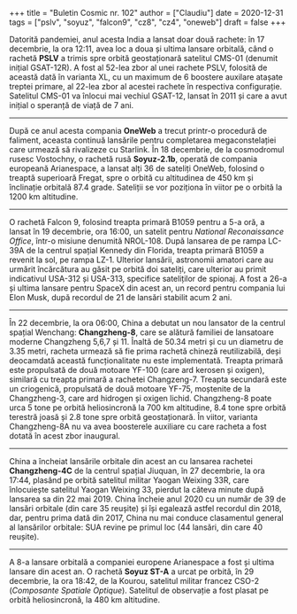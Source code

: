+++
title = "Buletin Cosmic nr. 102"
author = ["Claudiu"]
date = 2020-12-31
tags = ["pslv", "soyuz", "falcon9", "cz8", "cz4", "oneweb"]
draft = false
+++

Datorită pandemiei, anul acesta India a lansat doar două rachete: în 17 decembrie, la ora 12:11, avea loc a doua și ultima lansare orbitală, când o rachetă **PSLV** a trimis spre orbită geostaționară satelitul CMS-01 (denumit inițial GSAT-12R). A fost al 52-lea zbor al unei rachete PSLV, folosită de această dată în varianta XL, cu un maximum de 6 boostere auxilare atașate treptei primare, al 22-lea zbor al acestei rachete în respectiva configurație. Satelitul CMS-01 va înlocui mai vechiul GSAT-12, lansat în 2011 și care a avut inițial o speranță de viață de 7 ani.

---

După ce anul acesta compania **OneWeb** a trecut printr-o procedură de faliment, aceasta continuă lansările pentru completarea megaconstelației care urmează să rivalizeze cu Starlink. În 18 decembrie, de la cosmodromul rusesc Vostochny, o rachetă rusă **Soyuz-2.1b**, operată de compania europeană Arianespace, a lansat alți 36 de sateliți OneWeb, folosind o treaptă superioară Fregat, spre o orbită cu altitudinea de 450 km și înclinație orbitală 87.4 grade. Sateliții se vor poziționa în viitor pe o orbită la 1200 km altitudine.

---

O rachetă Falcon 9, folosind treapta primară B1059 pentru a 5-a oră, a lansat în 19 decembrie, ora 16:00, un satelit pentru _National Reconaissance Office_, într-o misiune denumită NROL-108. După lansarea de pe rampa LC-39A de la centrul spațial Kennedy din Florida, treapta primară B1059 a revenit la sol, pe rampa LZ-1. Ulterior lansării, astronomii amatori care au urmărit încărcătura au găsit pe orbită doi sateliți, care ulterior au primit indicativul USA-312 și USA-313, specifice sateliților de spionaj. A fost a 26-a și ultima lansare pentru SpaceX din acest an, un record pentru compania lui Elon Musk, după recordul de 21 de lansări stabilit acum 2 ani.

---

În 22 decembrie, la ora 06:00, China a debutat un nou lansator de la centrul spațial Wenchang: **Changzheng-8**, care se alătură familiei de lansatoare moderne Changzheng 5,6,7 și 11. Înaltă de 50.34 metri și cu un diametru de 3.35 metri, racheta urmează să fie prima rachetă chineză reutilizabilă, deși deocamdată această funcționalitate nu este implementată. Treapta primară este propulsată de două motoare YF-100 (care ard kerosen și oxigen), similară cu treapta primară a rachetei Changzeng-7. Treapta secundară este un criogenică, propulsată de două motoare YF-75, moștenite de la Changzheng-3, care ard hidrogen și oxigen lichid. Changzheng-8 poate urca 5 tone pe orbită heliosincronă la 700 km altitudine, 8.4 tone spre orbită terestră joasă și 2.8 tone spre orbită geostaționară. În viitor, varianta Changzheng-8A nu va avea boosterele auxiliare cu care racheta a fost dotată în acest zbor inaugural.

---

China a încheiat lansările orbitale din acest an cu lansarea rachetei **Changzheng-4C** de la centrul spațial Jiuquan, în 27 decembrie, la ora 17:44, plasând pe orbită satelitul militar Yaogan Weixing 33R, care înlocuiește satelitul Yaogan Weixing 33, pierdut la câteva minute după lansarea sa din 22 mai 2019. China încheie anul 2020 cu un număr de 39 de lansări orbitale (din care 35 reușite) și își egalează astfel recordul din 2018, dar, pentru prima dată din 2017, China nu mai conduce clasamentul general al lansărilor orbitale: SUA revine pe primul loc (44 lansări, din care 40 reușite).

---

A 8-a lansare orbitală a companiei europene Arianespace a fost și ultima lansare din acest an. O rachetă **Soyuz ST-A** a urcat pe orbită, în 29 decembrie, la ora 18:42, de la Kourou, satelitul militar francez CSO-2 (_Composante Spatiale Optique_). Satelitul de observație a fost plasat pe orbită heliosincronă, la 480 km altitudine.